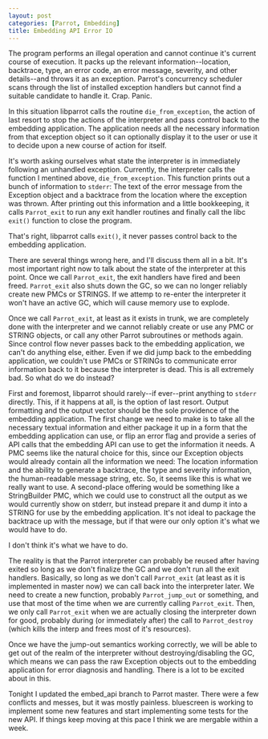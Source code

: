 ```yaml
---
layout: post
categories: [Parrot, Embedding]
title: Embedding API Error IO
---
```


The program performs an illegal operation and cannot continue it's current
course of execution. It packs up the relevant information--location,
backtrace, type, an error code, an error message, severity, and other
details--and throws it as an exception. Parrot's concurrency scheduler scans
through the list of installed exception handlers but cannot find a suitable
candidate to handle it. Crap. Panic.

In this situation libparrot calls the routine `die_from_exception`, the
action of last resort to stop the actions of the interpreter and pass control
back to the embedding application. The application needs all the necessary
information from that exception object so it can optionally display it to the
user or use it to decide upon a new course of action for itself.

It's worth asking ourselves what state the interpreter is in immediately
following an unhandled exception. Currently, the interpreter calls the
function I mentined above, `die_from_exception`. This function prints out a
bunch of information to `stderr`: The text of the error message from the
Exception object and a backtrace from the location where the exception was
thrown. After printing out this information and a little bookkeeping, it calls
`Parrot_exit` to run any exit handler routines and finally call the libc
`exit()` function to close the program.

That's right, libparrot calls `exit()`, it never passes control back to the
embedding application.

There are several things wrong here, and I'll discuss them all in a bit. It's
most important right now to talk about the state of the interpreter at this
point. Once we call `Parrot_exit`, the exit handlers have fired and been
freed. `Parrot_exit` also shuts down the GC, so we can no longer reliably
create new PMCs or STRINGS. If we attemp to re-enter the interpreter it
won't have an active GC, which will cause memory use to explode.

Once we call `Parrot_exit`, at least as it exists in trunk, we are
completely done with the interpreter and we cannot reliably create or use any
PMC or STRING objects, or call any other Parrot subroutines or methods again.
Since control flow never passes back to the embedding application, we can't
do anything else, either. Even if we did jump back to the embedding
application, we couldn't use PMCs or STRINGs to communicate error information
back to it because the interpreter is dead. This is all extremely bad. So what
do we do instead?

First and foremost, libparrot should rarely--if ever--print anything to
`stderr` directly. This, if it happens at all, is the option of last resort.
 Output formatting and the output vector should be the sole
providence of the embedding application. The first change we need to make is
to take all the necessary textual information and either package it up in a
form that the embedding application can use, or flip an error flag and provide
a series of API calls that the embedding API can use to get the information it
needs. A PMC seems like the natural choice for this, since our Exception
objects would already contain all the information we need: The location
information and the ability to
generate a backtrace, the type and severity information, the human-readable
message string, etc. So, it seems like this is what we really want to use. A
second-place offering would be something like a StringBuilder PMC, which we
could use to construct all the output as we would currently show on stderr,
but instead prepare it and dump it into a STRING for use by the embedding
application. It's not ideal to package the backtrace up with the message, but
if that were our only option it's what we would have to do.

I don't think it's what we have to do.

The reality is that the Parrot interpreter can probably be reused after
having exited so long as we don't finalize the GC and we don't run all the
exit handlers. Basically, so long as we don't call `Parrot_exit` (at least
as it is implemented in master now) we can call back into the interpreter
later. We need to create a new function, probably `Parrot_jump_out` or
something, and use that most of the time when we are currently calling
`Parrot_exit`. Then, we only call `Parrot_exit` when we are actually closing
the interpreter down for good, probably during (or immediately after) the
call to `Parrot_destroy` (which kills the interp and frees most of it's
resources).

Once we have the jump-out semantics working correctly, we will be able to get
out of the realm of the interpreter without destroying/disabling the GC, which
means we can pass the raw Exception objects out to the embedding application
for error diagnosis and handling. There is a lot to be excited about in this.

Tonight I updated the embed_api branch to Parrot master. There were a few
conflicts and messes, but it was mostly painless. bluescreen is working to
implement some new features and start implementing some tests for the new API.
If things keep moving at this pace I think we are mergable within a week.
